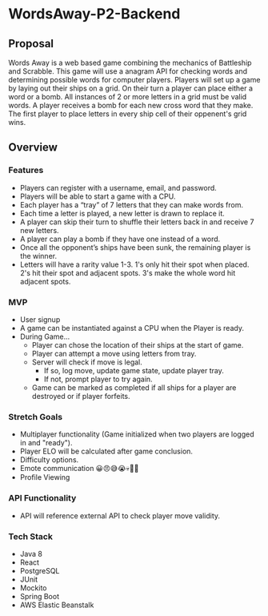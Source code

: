 # WordsAway-P2-Backend
## Proposal
Words Away is a web based game combining the mechanics of Battleship and Scrabble. This game will use a anagram API for checking words and determining possible words for computer players. Players will set up a game by laying out their ships on a grid. On their turn a player can place either a word or a bomb. All instances of 2 or more letters in a grid must be valid words. A player receives a bomb for each new cross word that they make. The first player to place letters in every ship cell of their oppenent's grid wins.
## Overview

### Features
 - Players can register with a username, email, and password.
 - Players will be able to start a game with a CPU.
 - Each player has a “tray” of 7 letters that they can make words from.
 - Each time a letter is played, a new letter is drawn to replace it.
 - A player can skip their turn to shuffle their letters back in and receive 7 new letters.
 - A player can play a bomb if they have one instead of a word.
 - Once all the opponent’s ships have been sunk, the remaining player is the winner.
 - Letters will have a rarity value 1-3. 1's only hit their spot when placed. 2's hit their spot and adjacent spots. 3's make the whole word hit adjacent spots.
### MVP
 - User signup
 - A game can be instantiated against a CPU when the Player is ready.
 - During Game...
   - Player can chose the location of their ships at the start of game.
   - Player can attempt a move using letters from tray.
   - Server will check if move is legal. 
     - If so, log move, update game state, update player tray. 
     - If not, prompt player to try again.
   - Game can be marked as completed if all ships for a player are destroyed or if player forfeits.
### Stretch Goals
 - Multiplayer functionality (Game initialized when two players are logged in and "ready").
 - Player ELO will be calculated after game conclusion.
 - Difficulty options.
 - Emote communication 😀😠😅😭💀🤷💅
 - Profile Viewing
### API Functionality
 - API will reference external API to check player move validity.
### Tech Stack
 - Java 8
 - React
 - PostgreSQL
 - JUnit
 - Mockito
 - Spring Boot
 - AWS Elastic Beanstalk
